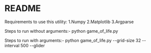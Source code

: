 # README

Requirements to use this utility:
1.Numpy
2.Matplotlib
3.Argparse

Steps to run without arguments:-
python game_of_life.py

Steps to run with arguments:-
python game_of_life.py --grid-size 32 --interval 500 --glider
